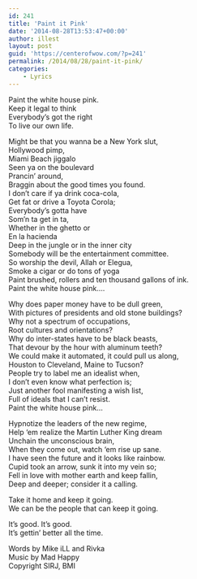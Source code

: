 ```yaml
---
id: 241
title: 'Paint it Pink'
date: '2014-08-28T13:53:47+00:00'
author: illest
layout: post
guid: 'https://centerofwow.com/?p=241'
permalink: /2014/08/28/paint-it-pink/
categories:
    - Lyrics
---
```


Paint the white house pink.  
Keep it legal to think  
Everybody’s got the right  
To live our own life.

Might be that you wanna be a New York slut,  
Hollywood pimp,  
Miami Beach jiggalo  
Seen ya on the boulevard  
Prancin’ around,  
Braggin about the good times you found.  
I don’t care if ya drink coca-cola,  
Get fat or drive a Toyota Corola;  
Everybody’s gotta have  
Som’n ta get in ta,  
Whether in the ghetto or  
En la hacienda  
Deep in the jungle or in the inner city  
Somebody will be the entertainment committee.  
So worship the devil, Allah or Elegua,  
Smoke a cigar or do tons of yoga  
Paint brushed, rollers and ten thousand gallons of ink.  
Paint the white house pink….

Why does paper money have to be dull green,  
With pictures of presidents and old stone buildings?  
Why not a spectrum of occupations,  
Root cultures and orientations?  
Why do inter-states have to be black beasts,  
That devour by the hour with aluminum teeth?  
We could make it automated, it could pull us along,  
Houston to Cleveland, Maine to Tucson?  
People try to label me an idealist when,  
I don’t even know what perfection is;  
Just another fool manifesting a wish list,  
Full of ideals that I can’t resist.  
Paint the white house pink…

Hypnotize the leaders of the new regime,  
Help ‘em realize the Martin Luther King dream  
Unchain the unconscious brain,  
When they come out, watch ‘em rise up sane.  
I have seen the future and it looks like rainbow.  
Cupid took an arrow, sunk it into my vein so;  
Fell in love with mother earth and keep fallin,  
Deep and deeper; consider it a calling.

Take it home and keep it going.  
We can be the people that can keep it going.

It’s good. It’s good.  
It’s gettin’ better all the time.

Words by Mike iLL and Rivka  
Music by Mad Happy  
Copyright SIRJ, BMI